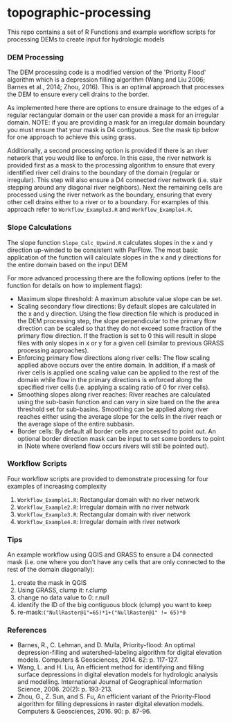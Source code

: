 # topographic-processing
This repo contains a set of R Functions and example workflow scripts for processing DEMs to create input for hydrologic models

### DEM Processing
The DEM processing code is a modified version of the 'Priority Flood' algorithm which is a depression filling algorithm (Wang and Liu 2006; Barnes et al., 2014; Zhou, 2016).  This is an optimal approach that processes the DEM to ensure every cell drains to the border.

As implemented here there are options to ensure drainage to the edges of a regular rectangular domain or the user can provide a mask for an irregular domain. NOTE: if you are providing a mask for an irregular domain boundary you must ensure that your mask is D4 contiguous. See the mask tip below for one approach to achieve this using grass.

Additionally, a second processing option is provided if there is an river network that you would like to enforce. In this case, the river network is provided first as a mask to the processing algorithm to ensure that every identified river cell drains to the boundary of the domain (regular or irregular). This step will also ensure a D4 connected river network (i.e. stair stepping around any diagonal river neighbors). Next the remaining cells are processed using the river network as the boundary, ensuring that every other cell drains either to a river or to a boundary. For examples of this approach refer to `Workflow_Example3.R` and `Workflow_Example4.R`.

### Slope Calculations
The slope function `Slope_Calc_Upwind.R` calculates slopes in the x and y direction up-winded to be consistent with ParFlow. The most basic application of the function will calculate slopes in the x and y directions for the entire domain based on the input DEM

For more advanced processing there are the following options (refer to the function for details on how to implement flags):
+ Maximum slope threshold: A maximum absolute value slope can be set.
+ Scaling secondary flow directions: By default slopes are calculated in the x and y direction. Using the flow direction file which is produced in the DEM processing step, the slope perpendicular to the primary flow direction can be scaled so that they do not exceed some fraction of the primary flow direction. If the fraction is set to 0 this will result in slope files with only slopes in x or y for a given cell (similar to previous GRASS processing approaches).
+ Enforcing primary flow directions along river cells: The flow scaling applied above occurs over the entire domain. In addition, if a mask of river cells is applied one scaling value can be applied to the rest of the domain while flow in the primary directions is enforced along the specified river cells (i.e. applying a scaling ratio of 0 for river cells).
+ Smoothing slopes along river reaches: River reaches are calculated using the sub-basin function and can vary in size baed on the the area threshold set for sub-basins. Smoothing can be applied along river reaches either using the average slope for the cells in the river reach or the average slope of the entire subbasin.
+ Border cells: By default all border cells are processed to point out. An optional border direction mask can be input to set some borders to point in (Note where overland flow occurs rivers will still be pointed out).


### Workflow Scripts
Four workflow scripts are provided to demonstrate processing for four examples of increasing complexity
1. `Workflow_Example1.R`: Rectangular domain with no river network
2. `Workflow_Example2.R`: Irregular domain with no river network
3. `Workflow_Example3.R`: Rectangular domain with river network
4. `Workflow_Example4.R`: Irregular domain with river network


### Tips
An example workflow using QGIS and GRASS to ensure a D4 connected mask (i.e. one where you don't have any cells that are only connected to the rest of the domain diagonally):
1. create the mask in QGIS
2. Using GRASS, clump it: r.clump
3. change no data value to 0: r.null
4. identify the ID of the big contiguous block (clump) you want to keep
5. re-mask:`("NullRaster@1"=65)*1+("NullRaster@1" != 65)*0`




### References
+ Barnes, R., C. Lehman, and D. Mulla, Priority-flood: An optimal depression-filling and watershed-labeling algorithm for digital elevation models. Computers & Geosciences, 2014. 62: p. 117-127.
+ Wang, L. and H. Liu, An efficient method for identifying and filling surface depressions in digital elevation models for hydrologic analysis and modelling. International Journal of Geographical Information Science, 2006. 20(2): p. 193-213.
+ Zhou, G., Z. Sun, and S. Fu, An efficient variant of the Priority-Flood algorithm for filling depressions in raster digital elevation models. Computers & Geosciences, 2016. 90: p. 87-96.
